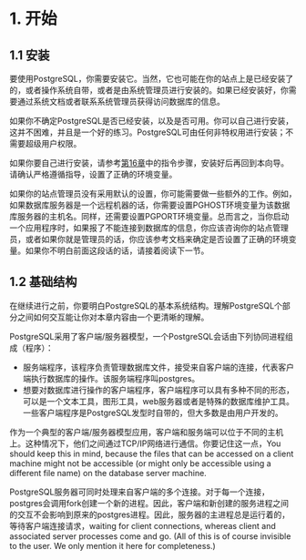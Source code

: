# 1. 开始

## 1.1 安装
要使用PostgreSQL，你需要安装它。当然，它也可能在你的站点上是已经安装了的，或者操作系统自带，或者是由系统管理员进行安装的。如果已经安装好，你需要通过系统文档或者联系系统管理员获得访问数据库的信息。

如果你不确定PostgreSQL是否已经安装，以及是否可用。你可以自己进行安装，这并不困难，并且是一个好的练习。PostgreSQL可由任何非特权用进行安装；不需要超级用户权限。

如果你要自己进行安装，请参考[第16章]()中的指令步骤，安装好后再回到本向导。请确认严格遵循指导，设置了正确的环境变量。

如果你的站点管理员没有采用默认的设置，你可能需要做一些额外的工作。例如，如果数据库服务器是一个远程机器的话，你需要设置PGHOST环境变量为该数据库服务器的主机名。同样，还需要设置PGPORT环境变量。总而言之，当你启动一个应用程序时，如果报了不能连接到数据库的信息，你应该咨询你的站点管理员，或者如果你就是管理员的话，你应该参考文档来确定是否设置了正确的环境变量。如果你不明白前面这段话的话，请接着阅读下一节。

## 1.2 基础结构
在继续进行之前，你要明白PostgreSQL的基本系统结构。理解PostgreSQL个部分之间如何交互能让你对本章内容由一个更清晰的理解。

PostgreSQL采用了客户端/服务器模型，一个PostgreSQL会话由下列协同进程组成（程序）：
 - 服务端程序，该程序负责管理数据库文件，接受来自客户端的连接，代表客户端执行数据库的操作。该服务端程序叫postgres。
 - 想要对数据库进行操作的客户端程序，客户端程序可以具有多种不同的形态，可以是一个文本工具，图形工具，web服务器或者是特殊的数据库维护工具。一些客户端程序是PostgreSQL发型时自带的，但大多数是由用户开发的。
 
作为一个典型的客户端/服务器模型应用，客户端和服务端可以位于不同的主机上。这种情况下，他们之间通过TCP/IP网络进行通信。你要记住这一点，You should keep this in mind, because the files that can be accessed on a client machine might not be accessible (or might only be accessible using a different file name) on the database server machine.

PostgreSQL服务器可同时处理来自客户端的多个连接。对于每一个连接，postgres会调用fork创建一个新的进程。因此，客户端和新创建的服务进程之间的交互不会影响到原来的postgres进程。因此，服务器的主进程总是运行着的，等待客户端连接请求，waiting for client connections, whereas client and associated server processes come and go. (All of this is of course invisible to the user. We only mention it here for completeness.)
